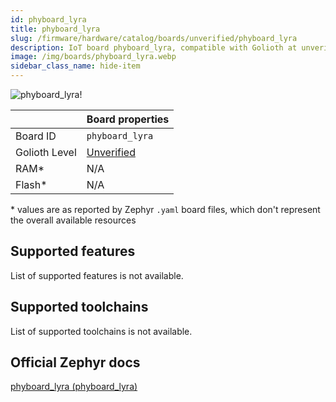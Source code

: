 ```yaml
---
id: phyboard_lyra
title: phyboard_lyra
slug: /firmware/hardware/catalog/boards/unverified/phyboard_lyra
description: IoT board phyboard_lyra, compatible with Golioth at unverified level.
image: /img/boards/phyboard_lyra.webp
sidebar_class_name: hide-item
---
```


[//]: # (This is an auto-generated file, do not edit! Changes to it will be lost upon re-generation)

![phyboard_lyra!](/img/boards/phyboard_lyra.webp "phyboard_lyra")

|                | Board properties     |
| -------------  | -------------------- |
| Board ID       | `phyboard_lyra` |
| Golioth Level  | [Unverified](/firmware/hardware#unverified-boards) |
| RAM*           | N/A |
| Flash*         | N/A |

\* values are as reported by Zephyr `.yaml` board files, which don't represent the overall available resources



## Supported features

List of supported features is not available.

## Supported toolchains

List of supported toolchains is not available.

## Official Zephyr docs

[phyboard_lyra (phyboard_lyra)](https://docs.zephyrproject.org/latest/boards/phytec/phyboard_lyra/doc/index.html)
